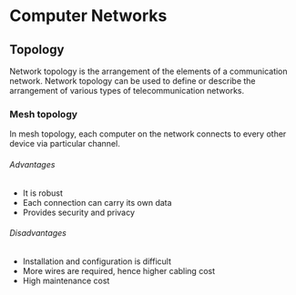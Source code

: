 # Computer Networks

## Topology

Network topology is the arrangement of the elements of a communication network. Network topology can be used to define or describe the arrangement of various types of telecommunication networks.

### Mesh topology

In mesh topology, each computer on the network connects to every other device via particular channel.

###### Advantages

* It is robust
* Each connection can carry its own data
* Provides security and privacy

###### Disadvantages

* Installation and configuration is difficult
* More wires are required, hence higher cabling cost
* High maintenance cost